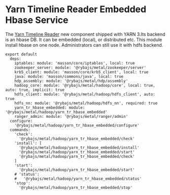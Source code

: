 
# Yarn Timeline Reader Embedded Hbase Service

The [Yarn Timeline Reader][tr] new component shipped with YARN 3.Its backend is an hbase DB.
It can be embedded (local), or distributed etc.
This module install hbase on one node. Administrators can still use it with hdfs backend.

    export default
      deps:
        iptables: module: 'masson/core/iptables', local: true
        zookeeper_server: module: '@rybajs/metal/zookeeper/server'
        krb5_client: module: 'masson/core/krb5_client', local: true
        java: module: 'masson/commons/java', local: true
        hdp_assembly: module: '@rybajs/metal/hdp/assembly'
        hadoop_core: module: '@rybajs/metal/hadoop/core', local: true, auto: true, implicit: true
        hdfs_client: module: '@rybajs/metal/hadoop/hdfs_client', auto: true
        hdfs_nn: module: '@rybajs/metal/hadoop/hdfs_nn', required: true
        yarn_tr_hbase_embedded: module: '@rybajs/metal/hadoop/yarn_tr_hbase_embedded'
        ranger_admin: module: '@rybajs/metal/ranger/admin'
      configure:
        '@rybajs/metal/hadoop/yarn_tr_hbase_embedded/configure'
      commands:
        'check':
          '@rybajs/metal/hadoop/yarn_tr_hbase_embedded/check'
        'install': [
          '@rybajs/metal/hadoop/yarn_tr_hbase_embedded/install'
          '@rybajs/metal/hadoop/yarn_tr_hbase_embedded/start'
          '@rybajs/metal/hadoop/yarn_tr_hbase_embedded/check'
        ]
        'start':
          '@rybajs/metal/hadoop/yarn_tr_hbase_embedded/start'
        # 'status':
        #   '@rybajs/metal/hadoop/yarn_tr_hbase_embedded/status'
        'stop':
          '@rybajs/metal/hadoop/yarn_tr_hbase_embedded/stop'

[tr]: https://hadoop.apache.org/docs/current/hadoop-yarn/hadoop-yarn-site/TimelineServiceV2.html
